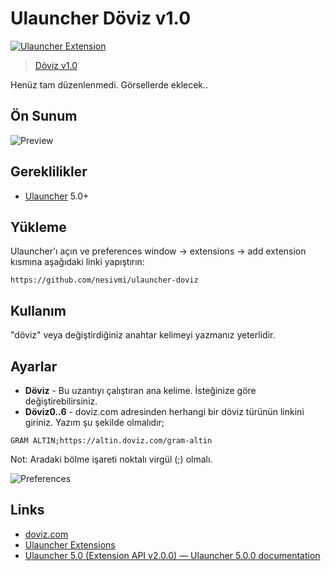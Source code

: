 # Ulauncher Döviz v1.0

[![Ulauncher Extension](https://img.shields.io/badge/Ulauncher-Extension-green.svg)](https://github.com/nesivmi/ulauncher-doviz)

> [Döviz v1.0](https://github.com/nesivmi/ulauncher-doviz)


Henüz tam düzenlenmedi. Görsellerde eklecek..


## Ön Sunum

![Preview](prev.gif)

## Gereklilikler

* [Ulauncher](https://github.com/Ulauncher/Ulauncher) 5.0+

## Yükleme

Ulauncher'ı açın ve preferences window -> extensions -> add extension kısmına aşağıdaki linki yapıştırın:

```
https://github.com/nesivmi/ulauncher-doviz
```

## Kullanım

"döviz" veya değiştirdiğiniz anahtar kelimeyi yazmanız yeterlidir.

## Ayarlar

* **Döviz** - Bu uzantıyı çalıştıran ana kelime. İsteğinize göre değiştirebilirsiniz.
* **Döviz0..6** - doviz.com adresinden herhangi bir döviz türünün linkini giriniz. Yazım şu şekilde olmalıdır;
```
GRAM ALTIN;https://altin.doviz.com/gram-altin
```
Not: Aradaki bölme işareti noktalı virgül (;) olmalı.

![Preferences](prefs.gif)

## Links

* [doviz.com](https://www.doviz.com/)
* [Ulauncher Extensions](https://ext.ulauncher.io/)
* [Ulauncher 5.0 (Extension API v2.0.0) — Ulauncher 5.0.0 documentation](http://docs.ulauncher.io/en/latest/)

